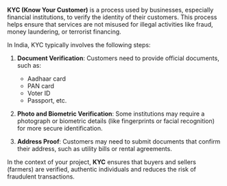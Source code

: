 **KYC (Know Your Customer)** is a process used by businesses, especially financial institutions, to verify the identity of their customers. This process helps ensure that services are not misused for illegal activities like fraud, money laundering, or terrorist financing.

In India, KYC typically involves the following steps:

1. **Document Verification**: Customers need to provide official documents, such as:
    
    - Aadhaar card
    - PAN card
    - Voter ID
    - Passport, etc.
2. **Photo and Biometric Verification**: Some institutions may require a photograph or biometric details (like fingerprints or facial recognition) for more secure identification.
    
3. **Address Proof**: Customers may need to submit documents that confirm their address, such as utility bills or rental agreements.
    

In the context of your project, **KYC** ensures that buyers and sellers (farmers) are verified, authentic individuals and reduces the risk of fraudulent transactions.